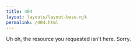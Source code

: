 ```yaml
---
title: 404
layout: layouts/layout-base.njk
permalink: /404.html
---
```

Uh oh, the resource you requested isn't here. Sorry.

